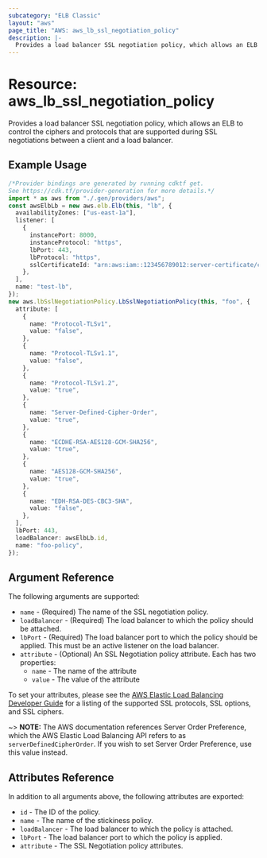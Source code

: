 ```yaml
---
subcategory: "ELB Classic"
layout: "aws"
page_title: "AWS: aws_lb_ssl_negotiation_policy"
description: |-
  Provides a load balancer SSL negotiation policy, which allows an ELB to control which ciphers and protocols are supported during SSL negotiations between a client and a load balancer.
---
```


# Resource: aws\_lb\_ssl\_negotiation\_policy

Provides a load balancer SSL negotiation policy, which allows an ELB to control the ciphers and protocols that are supported during SSL negotiations between a client and a load balancer.

## Example Usage

```typescript
/*Provider bindings are generated by running cdktf get.
See https://cdk.tf/provider-generation for more details.*/
import * as aws from "./.gen/providers/aws";
const awsElbLb = new aws.elb.Elb(this, "lb", {
  availabilityZones: ["us-east-1a"],
  listener: [
    {
      instancePort: 8000,
      instanceProtocol: "https",
      lbPort: 443,
      lbProtocol: "https",
      sslCertificateId: "arn:aws:iam::123456789012:server-certificate/certName",
    },
  ],
  name: "test-lb",
});
new aws.lbSslNegotiationPolicy.LbSslNegotiationPolicy(this, "foo", {
  attribute: [
    {
      name: "Protocol-TLSv1",
      value: "false",
    },
    {
      name: "Protocol-TLSv1.1",
      value: "false",
    },
    {
      name: "Protocol-TLSv1.2",
      value: "true",
    },
    {
      name: "Server-Defined-Cipher-Order",
      value: "true",
    },
    {
      name: "ECDHE-RSA-AES128-GCM-SHA256",
      value: "true",
    },
    {
      name: "AES128-GCM-SHA256",
      value: "true",
    },
    {
      name: "EDH-RSA-DES-CBC3-SHA",
      value: "false",
    },
  ],
  lbPort: 443,
  loadBalancer: awsElbLb.id,
  name: "foo-policy",
});

```

## Argument Reference

The following arguments are supported:

* `name` - (Required) The name of the SSL negotiation policy.
* `loadBalancer` - (Required) The load balancer to which the policy
  should be attached.
* `lbPort` - (Required) The load balancer port to which the policy
  should be applied. This must be an active listener on the load
  balancer.
* `attribute` - (Optional) An SSL Negotiation policy attribute. Each has two properties:
  * `name` - The name of the attribute
  * `value` - The value of the attribute

To set your attributes, please see the [AWS Elastic Load Balancing Developer Guide](http://docs.aws.amazon.com/ElasticLoadBalancing/latest/DeveloperGuide/elb-security-policy-table.html) for a listing of the supported SSL protocols, SSL options, and SSL ciphers.

\~> **NOTE:** The AWS documentation references Server Order Preference, which the AWS Elastic Load Balancing API refers to as `serverDefinedCipherOrder`. If you wish to set Server Order Preference, use this value instead.

## Attributes Reference

In addition to all arguments above, the following attributes are exported:

* `id` - The ID of the policy.
* `name` - The name of the stickiness policy.
* `loadBalancer` - The load balancer to which the policy is attached.
* `lbPort` - The load balancer port to which the policy is applied.
* `attribute` - The SSL Negotiation policy attributes.
